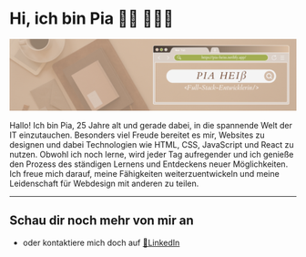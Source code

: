 # Hi, ich bin Pia 👋🏻 👩🏻‍💻

<img src="./Banner-full-stack.png" style = "width:800px">

Hallo!
Ich bin Pia, 25 Jahre alt und gerade dabei, in die spannende Welt der
IT einzutauchen. Besonders viel Freude bereitet es mir, Websites zu designen und
dabei Technologien wie HTML, CSS, JavaScript und React zu nutzen. Obwohl ich noch lerne,
wird jeder Tag aufregender und ich genieße den Prozess des ständigen Lernens und Entdeckens
neuer Möglichkeiten. Ich freue mich darauf, meine Fähigkeiten weiterzuentwickeln und meine
Leidenschaft für Webdesign mit anderen zu teilen.


---

## Schau dir noch mehr von mir an


- oder kontaktiere mich doch auf [💼LinkedIn](www.linkedin.com/in/pia-heiss)

